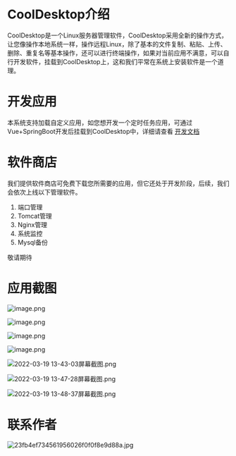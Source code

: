 # CoolDesktop介绍


CoolDesktop是一个Linux服务器管理软件，CoolDesktop采用全新的操作方式，让您像操作本地系统一样，操作远程Linux，除了基本的文件复制、粘贴、上传、删除、重复名等基本操作，还可以进行终端操作，如果对当前应用不满意，可以自行开发软件，挂载到CoolDesktop上，这和我们平常在系统上安装软件是一个道理。

# 开发应用

本系统支持加载自定义应用，如您想开发一个定时任务应用，可通过Vue+SpringBoot开发后挂载到CoolDesktop中，详细请查看 [ 开发文档 ](https://houxinlin.com/DeveloperCoolDesktop.html)

# 软件商店

我们提供软件商店可免费下载您所需要的应用，但它还处于开发阶段，后续，我们会依次上线以下管理软件。
1. 端口管理
2. Tomcat管理
3. Nginx管理
4. 系统监控
5. Mysql备份

敬请期待
# 应用截图
![image.png](https://p3-juejin.byteimg.com/tos-cn-i-k3u1fbpfcp/9e7d2c3166864a87863820b0dabdc5eb~tplv-k3u1fbpfcp-watermark.image?)


![image.png](https://p6-juejin.byteimg.com/tos-cn-i-k3u1fbpfcp/3b6578cb95bd4b948fd4d8af80a51ce1~tplv-k3u1fbpfcp-watermark.image?)


![image.png](https://p3-juejin.byteimg.com/tos-cn-i-k3u1fbpfcp/4a2ba0942d874805bdec637ee9c1f091~tplv-k3u1fbpfcp-watermark.image?)



![image.png](https://p6-juejin.byteimg.com/tos-cn-i-k3u1fbpfcp/2aa28977c8b7475c930b85d0286619fb~tplv-k3u1fbpfcp-watermark.image?)





![2022-03-19 13-43-03屏幕截图.png](https://p3-juejin.byteimg.com/tos-cn-i-k3u1fbpfcp/e34b4997b46249b1923d33ac0373fe68~tplv-k3u1fbpfcp-watermark.image?)

![2022-03-19 13-47-28屏幕截图.png](https://p1-juejin.byteimg.com/tos-cn-i-k3u1fbpfcp/b5b07120153641459e99482b5b2cb443~tplv-k3u1fbpfcp-watermark.image?)

![2022-03-19 13-48-37屏幕截图.png](https://p1-juejin.byteimg.com/tos-cn-i-k3u1fbpfcp/c141e2dc79e340eda5bb47a94f71bc66~tplv-k3u1fbpfcp-watermark.image?)


# 联系作者


![23fb4ef734561956026f0f0f8e9d88a.jpg](https://p1-juejin.byteimg.com/tos-cn-i-k3u1fbpfcp/26fad3fa2cbb42d8b73f7192608abe55~tplv-k3u1fbpfcp-watermark.image?)
